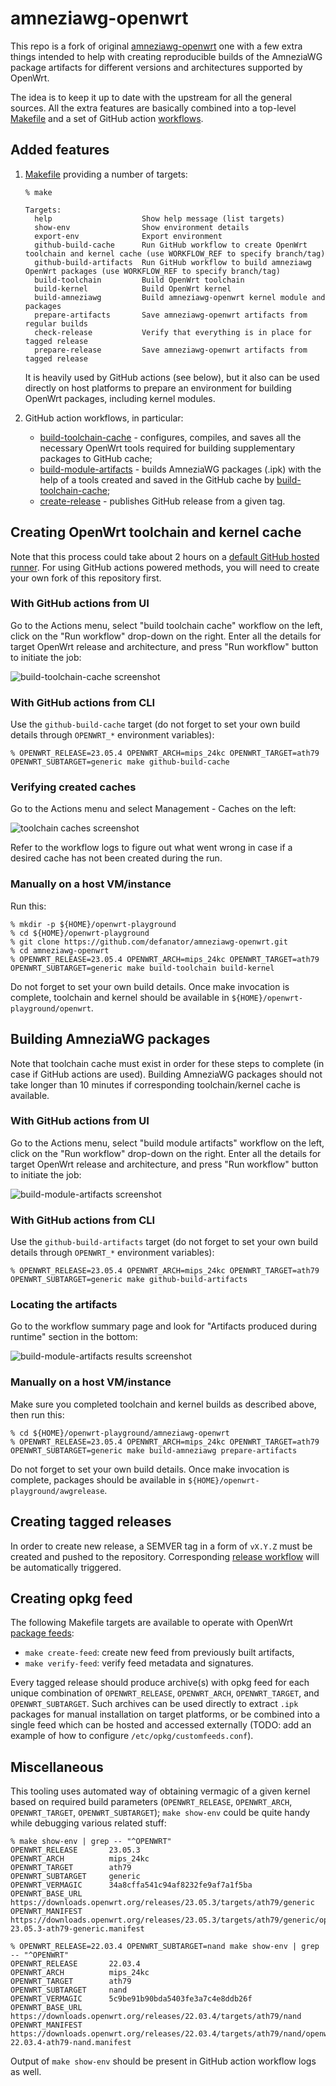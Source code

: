 # amneziawg-openwrt

This repo is a fork of original [amneziawg-openwrt](https://github.com/amnezia-vpn/amneziawg-openwrt) one with a few extra things intended to help with creating reproducible builds of the AmneziaWG package artifacts for different versions and architectures supported by OpenWrt.

The idea is to keep it up to date with the upstream for all the general sources. All the extra features are basically combined into a top-level [Makefile](Makefile) and a set of GitHub action [workflows](.github/workflows/).

## Added features

 1. [Makefile](Makefile) providing a number of targets:
    ```
    % make

    Targets:
      help                    Show help message (list targets)
      show-env                Show environment details
      export-env              Export environment
      github-build-cache      Run GitHub workflow to create OpenWrt toolchain and kernel cache (use WORKFLOW_REF to specify branch/tag)
      github-build-artifacts  Run GitHub workflow to build amneziawg OpenWrt packages (use WORKFLOW_REF to specify branch/tag)
      build-toolchain         Build OpenWrt toolchain
      build-kernel            Build OpenWrt kernel
      build-amneziawg         Build amneziawg-openwrt kernel module and packages
      prepare-artifacts       Save amneziawg-openwrt artifacts from regular builds
      check-release           Verify that everything is in place for tagged release
      prepare-release         Save amneziawg-openwrt artifacts from tagged release
    ```
    It is heavily used by GitHub actions (see below), but it also can be used directly on host platforms to prepare an environment for building OpenWrt packages, including kernel modules.

 2. GitHub action workflows, in particular:
       - [build-toolchain-cache](.github/workflows/build-toolchain-cache.yml) - configures, compiles, and saves all the necessary OpenWrt tools required for building supplementary packages to GitHub cache;
       - [build-module-artifacts](.github/workflows/build-module-artifacts.yml) - builds AmneziaWG packages (.ipk) with the help of a tools created and saved in the GitHub cache by [build-toolchain-cache](.github/workflows/build-toolchain-cache.yml);
       - [create-release](.github/workflows/create-release.yml) - publishes GitHub release from a given tag.

## Creating OpenWrt toolchain and kernel cache

Note that this process could take about 2 hours on a [default GitHub hosted runner](https://docs.github.com/en/actions/using-github-hosted-runners/using-github-hosted-runners/about-github-hosted-runners#standard-github-hosted-runners-for-public-repositories). For using GitHub actions powered methods, you will need to create your own fork of this repository first.

### With GitHub actions from UI

Go to the Actions menu, select "build toolchain cache" workflow on the left, click on the "Run workflow" drop-down on the right. Enter all the details for target OpenWrt release and architecture, and press "Run workflow" button to initiate the job:

![build-toolchain-cache screenshot](docs/build-toolchain-cache1.png)

### With GitHub actions from CLI

Use the `github-build-cache` target (do not forget to set your own build details through `OPENWRT_*` environment variables):
```
% OPENWRT_RELEASE=23.05.4 OPENWRT_ARCH=mips_24kc OPENWRT_TARGET=ath79 OPENWRT_SUBTARGET=generic make github-build-cache
```

### Verifying created caches

Go to the Actions menu and select Management - Caches on the left:

![toolchain caches screenshot](docs/build-toolchain-cache2.png)

Refer to the workflow logs to figure out what went wrong in case if a desired cache has not been created during the run.

### Manually on a host VM/instance

Run this:
```
% mkdir -p ${HOME}/openwrt-playground
% cd ${HOME}/openwrt-playground
% git clone https://github.com/defanator/amneziawg-openwrt.git
% cd amneziawg-openwrt
% OPENWRT_RELEASE=23.05.4 OPENWRT_ARCH=mips_24kc OPENWRT_TARGET=ath79 OPENWRT_SUBTARGET=generic make build-toolchain build-kernel
```

Do not forget to set your own build details. Once make invocation is complete, toolchain and kernel should be available in `${HOME}/openwrt-playground/openwrt`.

## Building AmneziaWG packages

Note that toolchain cache must exist in order for these steps to complete (in case if GitHub actions are used). Building AmneziaWG packages should not take longer than 10 minutes if corresponding toolchain/kernel cache is available.

### With GitHub actions from UI

Go to the Actions menu, select "build module artifacts" workflow on the left, click on the "Run workflow" drop-down on the right. Enter all the details for target OpenWrt release and architecture, and press "Run workflow" button to initiate the job:

![build-module-artifacts screenshot](docs/build-module-artifacts1.png)

### With GitHub actions from CLI

Use the `github-build-artifacts` target (do not forget to set your own build details through `OPENWRT_*` environment variables):
```
% OPENWRT_RELEASE=23.05.4 OPENWRT_ARCH=mips_24kc OPENWRT_TARGET=ath79 OPENWRT_SUBTARGET=generic make github-build-artifacts
```

### Locating the artifacts

Go to the workflow summary page and look for "Artifacts produced during runtime" section in the bottom:

![build-module-artifacts results screenshot](docs/build-module-artifacts2.png)

### Manually on a host VM/instance

Make sure you completed toolchain and kernel builds as described above, then run this:
```
% cd ${HOME}/openwrt-playground/amneziawg-openwrt
% OPENWRT_RELEASE=23.05.4 OPENWRT_ARCH=mips_24kc OPENWRT_TARGET=ath79 OPENWRT_SUBTARGET=generic make build-amneziawg prepare-artifacts
```

Do not forget to set your own build details. Once make invocation is complete, packages should be available in `${HOME}/openwrt-playground/awgrelease`.

## Creating tagged releases

In order to create new release, a SEMVER tag in a form of `vX.Y.Z` must be created and pushed to the repository.
Corresponding [release workflow](.github/workflows/create-release.yml) will be automatically triggered.

## Creating opkg feed

The following Makefile targets are available to operate with OpenWrt [package feeds](https://openwrt.org/docs/guide-developer/feeds):
 - `make create-feed`: create new feed from previously built artifacts,
 - `make verify-feed`: verify feed metadata and signatures.

Every tagged release should produce archive(s) with opkg feed for each unique combination of `OPENWRT_RELEASE`, `OPENWRT_ARCH`, `OPENWRT_TARGET`, and `OPENWRT_SUBTARGET`.
Such archives can be used directly to extract `.ipk` packages for manual installation on target platforms, or be combined into a single feed which can be hosted and accessed externally (TODO: add an example of how to configure `/etc/opkg/customfeeds.conf`).

## Miscellaneous

This tooling uses automated way of obtaining vermagic of a given kernel based on required build parameters (`OPENWRT_RELEASE`, `OPENWRT_ARCH`, `OPENWRT_TARGET`, `OPENWRT_SUBTARGET`); `make show-env` could be quite handy while debugging various related stuff:

```
% make show-env | grep -- "^OPENWRT"
OPENWRT_RELEASE       23.05.3
OPENWRT_ARCH          mips_24kc
OPENWRT_TARGET        ath79
OPENWRT_SUBTARGET     generic
OPENWRT_VERMAGIC      34a8cffa541c94af8232fe9af7a1f5ba
OPENWRT_BASE_URL      https://downloads.openwrt.org/releases/23.05.3/targets/ath79/generic
OPENWRT_MANIFEST      https://downloads.openwrt.org/releases/23.05.3/targets/ath79/generic/openwrt-23.05.3-ath79-generic.manifest

% OPENWRT_RELEASE=22.03.4 OPENWRT_SUBTARGET=nand make show-env | grep -- "^OPENWRT"
OPENWRT_RELEASE       22.03.4
OPENWRT_ARCH          mips_24kc
OPENWRT_TARGET        ath79
OPENWRT_SUBTARGET     nand
OPENWRT_VERMAGIC      5c9be91b90bda5403fe3a7c4e8ddb26f
OPENWRT_BASE_URL      https://downloads.openwrt.org/releases/22.03.4/targets/ath79/nand
OPENWRT_MANIFEST      https://downloads.openwrt.org/releases/22.03.4/targets/ath79/nand/openwrt-22.03.4-ath79-nand.manifest
```

Output of `make show-env` should be present in GitHub action workflow logs as well.

